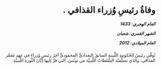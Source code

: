<h1 dir="rtl">وفاةُ رئيسِ وُزراء القذافي .</h1>

<h5 dir="rtl">العام الهجري:  1433

الشهر القمري: شعبان

العام الميلادي: 2012</h5>

<p dir="rtl">تُوفِّي رئيسُ الحُكومةِ اللِّيبيةِ السابقُ البغداديُّ المحموديُّ آخِرُ رئيسِ وُزراءَ في عهدِ مُعَمَّر القذافي، والذي تسلَّمَتْه السُّلطاتُ اللِّيبيَّة من تونُسَ، التي فرَّ إليها إبَّانَ الثَّورةِ اللِّيبيَّةِ.</p></br>
